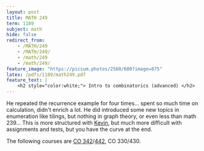 ```yaml
---
layout: post
title: MATH 249
term: 1189
subject: math
hide: false
redirect_from:
    - /MATH/249
    - /MATH/249/
    - /math/249
    - /math/249/
feature_image: "https://picsum.photos/2560/600?image=875"
latex: /pdfs/1189/math249.pdf
feature_text: |
    <h2 style="color:white;"> Intro to combinatorics (advanced) </h2>
---
```


He repeated the recurrence example for four times... spent so much time on calculation, didn't enrich a lot. He did introduced some new topics in enumeration like tilings, but nothing in graph theory, or even less than math 239... This is more structured with [Kevin](http://www.math.uwaterloo.ca/~kpurbhoo/), but much more difficult with assignments and tests, but you have the curve at the end.


The following courses are [CO 342](/co/342)/[442](/co/442), CO 330/430.
